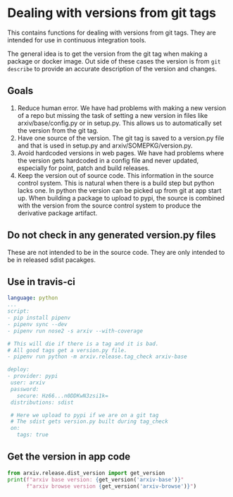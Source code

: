 # Dealing with versions from git tags

This contains functions for dealing with versions from git tags. They
are intended for use in continuous integration tools.

The general idea is to get the version from the git tag when making a
package or docker image. Out side of these cases the version is from
`git describe` to provide an accurate description of the version and
changes.

## Goals

1. Reduce human error. We have had problems with making a new version
   of a repo but missing the task of setting a new version in files
   like arxiv/base/config.py or in setup.py. This allows us to
   automatically set the version from the git tag.
2. Have one source of the version. The git tag is saved to a
   version.py file and that is used in setup.py and
   arxiv/SOMEPKG/version.py. 
3. Avoid hardcoded versions in web pages. We have had problems where
   the version gets hardcoded in a config file and never updated,
   especially for point, patch and build releases. 
4. Keep the version out of source code. This information in the source
   control system. This is natural when there is a build step but
   python lacks one. In python the version can be picked up from git
   at app start up. When building a package to upload to pypi, the
   source is combined with the version from the source control system
   to produce the derivative package artifact.

## Do not check in any generated version.py files
These are not intended to be in the source code. They are only
intended to be in released sdist pacakges.
   
## Use in travis-ci 
```yaml
language: python
...
script:
- pip install pipenv
- pipenv sync --dev
- pipenv run nose2 -s arxiv --with-coverage

# This will die if there is a tag and it is bad.
# All good tags get a version.py file.
- pipenv run python -m arxiv.release.tag_check arxiv-base

deploy:
- provider: pypi
 user: arxiv
 password:
   secure: Hz66...n0DDKwN3zsi1k=
 distributions: sdist

 # Here we upload to pypi if we are on a git tag
 # The sdist gets version.py built during tag_check
 on: 
   tags: true
```

## Get the version in app code
```python
from arxiv.release.dist_version import get_version
print(f"arxiv base version: {get_version('arxiv-base')}"
      f"arxiv browse version {get_version('arxiv-browse')}")
```
